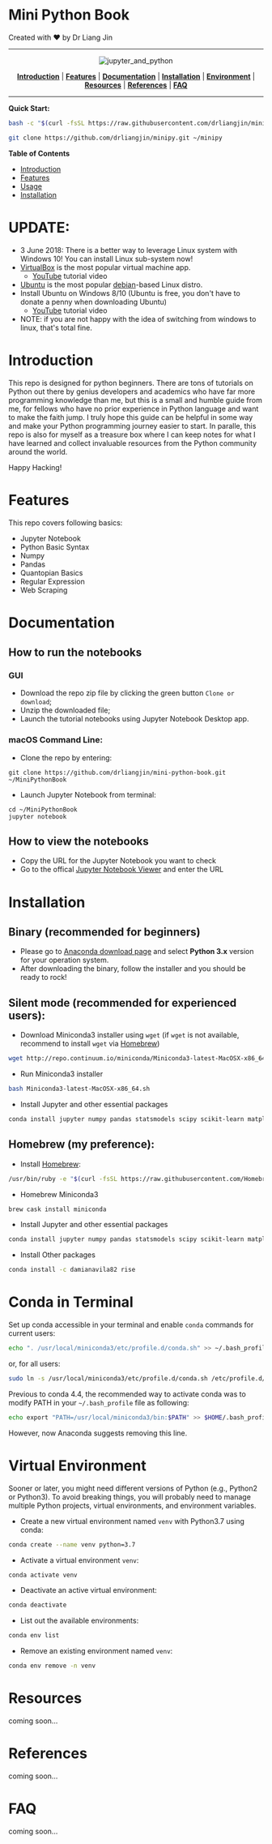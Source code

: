 # Mini Python Book
Created with :heart: by Dr Liang Jin

- - -

<p align="center"><img src="/assets/img/jupyter_and_python.png" alt="jupyter_and_python"/></p>
<p align="center">
  <b><a href="#introduction">Introduction</a></b>
  |
  <b><a href="#features">Features</a></b>
  |
  <b><a href="#documentation">Documentation</a></b>
  |
  <b><a href="#installation">Installation</a></b>
  |
  <b><a href="#environment">Environment</a></b>
  |
  <b><a href="#resources">Resources</a></b>
  |
  <b><a href="#references">References</a></b>
  |
  <b><a href="#FAQ">FAQ</a></b>  
</p>

- - -
**Quick Start:**

```bash
bash -c "$(curl -fsSL https://raw.githubusercontent.com/drliangjin/minipy/master/tools/install)"
```
```bash
git clone https://github.com/drliangjin/minipy.git ~/minipy
```

<!-- markdown-toc start -->
**Table of Contents**

- [Introduction](#introduction)
- [Features](#features)
- [Usage](#usage)
- [Installation](#installation)

<!-- markdown-toc end -->

# UPDATE:
- 3 June 2018: There is a better way to leverage Linux system with Windows 10! You can install Linux sub-system now!
- [VirtualBox](https://www.virtualbox.org/) is the most popular virtual machine app.
  - [YouTube](https://www.youtube.com/watch?v=sB_5fqiysi4) tutorial video
- [Ubuntu](https://www.ubuntu.com/) is the most popular [debian](https://www.debian.org/)-based Linux distro.
- Install Ubuntu on Windows 8/10 (Ubuntu is free, you don't have to donate a penny when downloading Ubuntu)
  - [YouTube](https://www.youtube.com/watch?v=GKBXLAhNVeQ) tutorial video
- NOTE: if you are not happy with the idea of switching from windows to linux, that's total fine.

# Introduction
This repo is designed for python beginners. There are tons of tutorials on Python out there by genius developers and academics who have far more programming knowledge than me, but this is a small and humble guide from me, for fellows who have no prior experience in Python language and want to make the faith jump. I truly hope this guide can be helpful in some way and make your Python programming journey easier to start. In paralle, this repo is also for myself as a treasure box where I can keep notes for what I have learned and collect invaluable resources from the Python community around the world.

Happy Hacking!

# Features

This repo covers following basics:
- Jupyter Notebook
- Python Basic Syntax
- Numpy
- Pandas
- Quantopian Basics
- Regular Expression
- Web Scraping

# Documentation

## How to run the notebooks

### GUI

- Download the repo zip file by clicking the green button `Clone or download`;
- Unzip the downloaded file;
- Launch the tutorial notebooks using Jupyter Notebook Desktop app.
### macOS Command Line:

- Clone the repo by entering:
```shell
git clone https://github.com/drliangjin/mini-python-book.git ~/MiniPythonBook
```
- Launch Jupyter Notebook from terminal:
```shell
cd ~/MiniPythonBook
jupyter notebook
```
## How to view the notebooks

- Copy the URL for the Jupyter Notebook you want to check
- Go to the offical [Jupyter Notebook Viewer](https://nbviewer.jupyter.org/) and enter the URL

# Installation

## Binary (recommended for beginners)

- Please go to [Anaconda download page](https://www.anaconda.com/download/) and select **Python 3.x** version for your operation system.
- After downloading the binary, follow the installer and you should be ready to rock!

## Silent mode (recommended for experienced users):

- Download Miniconda3 installer using `wget` (if `wget` is not available, recommend to install `wget` via [Homebrew](https://brew.sh/))
```bash
wget http://repo.continuum.io/miniconda/Miniconda3-latest-MacOSX-x86_64.sh
```
- Run Miniconda3 installer
```bash
bash Miniconda3-latest-MacOSX-x86_64.sh
```
- Install Jupyter and other essential packages
```bash
conda install jupyter numpy pandas statsmodels scipy scikit-learn matplotlib seaborn beautifulsoup4 requests
```

## Homebrew (my preference):

- Install [Homebrew](https://brew.sh/):
```bash
/usr/bin/ruby -e "$(curl -fsSL https://raw.githubusercontent.com/Homebrew/install/master/install)"
```
- Homebrew Miniconda3
```bash
brew cask install miniconda
```
- Install Jupyter and other essential packages
```bash
conda install jupyter numpy pandas statsmodels scipy scikit-learn matplotlib seaborn beautifulsoup4 requests
```
- Install Other packages
```bash
conda install -c damianavila82 rise
```

# Conda in Terminal

Set up conda accessible in your terminal and enable `conda` commands for current users:
```bash
echo ". /usr/local/miniconda3/etc/profile.d/conda.sh" >> ~/.bash_profile
```
or, for all users:
```bash
sudo ln -s /usr/local/miniconda3/etc/profile.d/conda.sh /etc/profile.d/conda.sh
```

Previous to conda 4.4, the recommended way to activate conda was to modify PATH in your `~/.bash_profile` file as following:
```bash
echo export "PATH=/usr/local/miniconda3/bin:$PATH" >> $HOME/.bash_profile
```
However, now Anaconda suggests removing this line.

# Virtual Environment

Sooner or later, you might need different versions of Python (e.g., Python2 or Python3). To avoid breaking things, you will probably need to manage multiple Python projects, virtual environments, and environment variables.

- Create a new virtual environment named `venv` with Python3.7 using conda:
```bash
conda create --name venv python=3.7
```

- Activate a virtual environment `venv`:
```bash
conda activate venv
```

- Deactivate an active virtual environment:
```bash
conda deactivate
```

- List out the available environments:
```bash
conda env list
```
- Remove an existing environment named `venv`:
```bash
conda env remove -n venv
```

# Resources

coming soon...

# References

coming soon...

# FAQ

coming soon...
